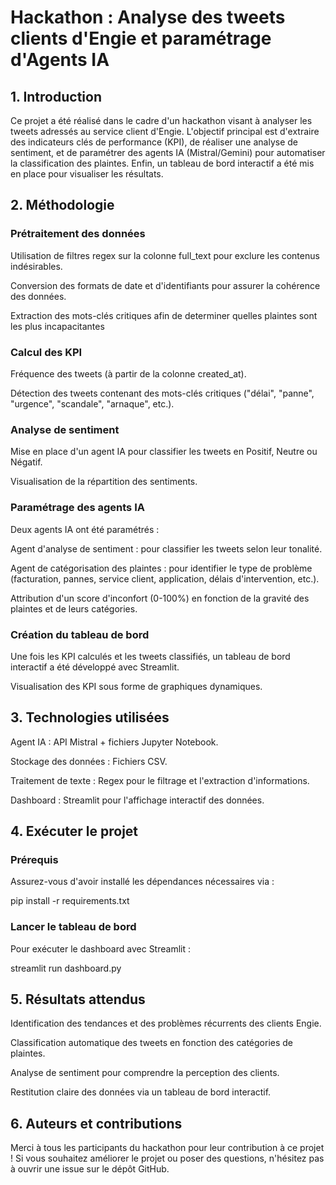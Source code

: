 # Hackathon : Analyse des tweets clients d'Engie et paramétrage d'Agents IA

## 1. Introduction

Ce projet a été réalisé dans le cadre d'un hackathon visant à analyser les tweets adressés au service client d'Engie. L'objectif principal est d'extraire des indicateurs clés de performance (KPI), de réaliser une analyse de sentiment, et de paramétrer des agents IA (Mistral/Gemini) pour automatiser la classification des plaintes. Enfin, un tableau de bord interactif a été mis en place pour visualiser les résultats.

## 2. Méthodologie

### Prétraitement des données

Utilisation de filtres regex sur la colonne full_text pour exclure les contenus indésirables.

Conversion des formats de date et d'identifiants pour assurer la cohérence des données.

Extraction des mots-clés critiques afin de determiner quelles plaintes sont les plus incapacitantes

### Calcul des KPI

Fréquence des tweets (à partir de la colonne created_at).

Détection des tweets contenant des mots-clés critiques ("délai", "panne", "urgence", "scandale", "arnaque", etc.).

### Analyse de sentiment

Mise en place d'un agent IA pour classifier les tweets en Positif, Neutre ou Négatif.

Visualisation de la répartition des sentiments.

### Paramétrage des agents IA

Deux agents IA ont été paramétrés :

Agent d'analyse de sentiment : pour classifier les tweets selon leur tonalité.

Agent de catégorisation des plaintes : pour identifier le type de problème (facturation, pannes, service client, application, délais d'intervention, etc.).

Attribution d'un score d'inconfort (0-100%) en fonction de la gravité des plaintes et de leurs catégories.

### Création du tableau de bord

Une fois les KPI calculés et les tweets classifiés, un tableau de bord interactif a été développé avec Streamlit.

Visualisation des KPI sous forme de graphiques dynamiques.

## 3. Technologies utilisées

Agent IA : API Mistral + fichiers Jupyter Notebook.

Stockage des données : Fichiers CSV.

Traitement de texte : Regex pour le filtrage et l'extraction d'informations.

Dashboard : Streamlit pour l'affichage interactif des données.

## 4. Exécuter le projet

### Prérequis

Assurez-vous d'avoir installé les dépendances nécessaires via :

pip install -r requirements.txt

### Lancer le tableau de bord

Pour exécuter le dashboard avec Streamlit :

streamlit run dashboard.py

## 5. Résultats attendus

Identification des tendances et des problèmes récurrents des clients Engie.

Classification automatique des tweets en fonction des catégories de plaintes.

Analyse de sentiment pour comprendre la perception des clients.

Restitution claire des données via un tableau de bord interactif.

## 6. Auteurs et contributions

Merci à tous les participants du hackathon pour leur contribution à ce projet ! Si vous souhaitez améliorer le projet ou poser des questions, n'hésitez pas à ouvrir une issue sur le dépôt GitHub.